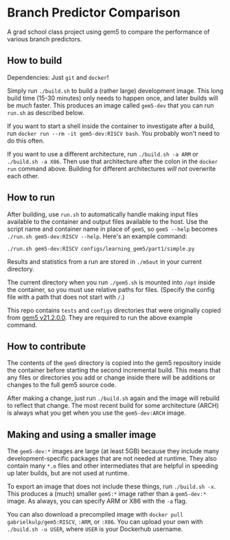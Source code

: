 # Branch Predictor Comparison

A grad school class project using gem5 to compare the performance of various branch predictors.

## How to build

Dependencies: Just `git` and `docker`!

Simply run `./build.sh` to build a (rather large) development image.
This long build time (15-30 minutes) only needs to happen once, and later builds will be *much* faster.
This produces an image called `gem5-dev` that you can run `run.sh` as described below.

If you want to start a shell inside the container to investigate after a build, run `docker run --rm -it gem5-dev:RISCV bash`.
You probably won't need to do this often.

If you want to use a different architecture, run `./build.sh -a ARM` or `./build.sh -a X86`.
Then use that architecture after the colon in the `docker run` command above.
Building for different architectures *will not* overwrite each other.

## How to run

After building, use `run.sh` to automatically handle making input files available to the container and output files available to the host.
Use the script name and container name in place of `gem5`, so `gem5 --help` becomes `./run.sh gem5-dev:RISCV --help`.
Here's an example command:

```
./run.sh gem5-dev:RISCV configs/learning_gem5/part1/simple.py
```

Results and statistics from a run are stored in `./m5out` in your current directory.

The current directory when you run `./gem5.sh` is mounted into `/opt` inside the container, so you must use relative paths for files.
(Specify the config file with a path that does not start with `/`.)

This repo contains `tests` and `configs` directories that were originally copied from [gem5 v21.2.0.0](https://gem5.googlesource.com/public/gem5/+/refs/tags/v21.2.0.0/).
They are required to run the above example command.

## How to contribute

The contents of the `gem5` directory is copied into the gem5 repository inside the container before starting the second incremental build.
This means that any files or directories you add or change inside there will be additions or changes to the full gem5 source code.

After making a change, just run `./build.sh` again and the image will rebuild to reflect that change.
The most recent build for some architecture (ARCH) is always what you get when you use the `gem5-dev:ARCH` image.

## Making and using a smaller image

The `gem5-dev:*` images are large (at least 5GB) because they include many development-specific packages that are not needed at runtime.
They also contain many `*.o` files and other intermediates that are helpful in speeding up later builds, but are not used at runtime.

To export an image that does not include these things, run `./build.sh -x`.
This produces a (much) smaller `gem5:*` image rather than a `gem5-dev:*` image.
As always, you can specify ARM or X86 with the `-a` flag.

You can also download a precompiled image with `docker pull gabrielkulp/gem5:RISCV`, `:ARM`, or `:X86`.
You can upload your own with `./build.sh -u USER`, where `USER` is your Dockerhub username.
